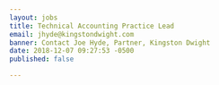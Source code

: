 ```yaml
---
layout: jobs
title: Technical Accounting Practice Lead
email: jhyde@kingstondwight.com
banner: Contact Joe Hyde, Partner, Kingston Dwight
date: 2018-12-07 09:27:53 -0500
published: false

---
```

